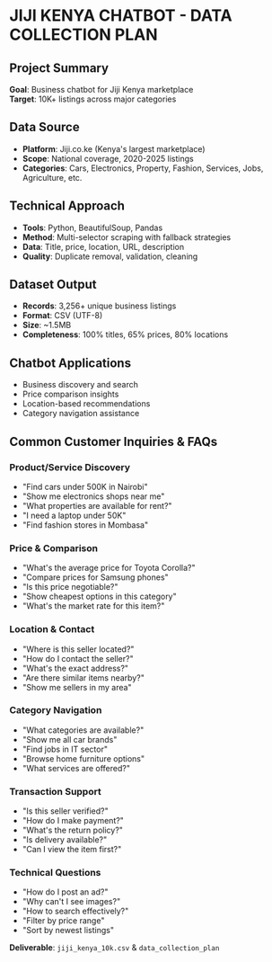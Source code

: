 # JIJI KENYA CHATBOT - DATA COLLECTION PLAN

## Project Summary
**Goal**: Business chatbot for Jiji Kenya marketplace  
**Target**: 10K+ listings across major categories  

## Data Source
- **Platform**: Jiji.co.ke (Kenya's largest marketplace)
- **Scope**: National coverage, 2020-2025 listings
- **Categories**: Cars, Electronics, Property, Fashion, Services, Jobs, Agriculture, etc.

## Technical Approach
- **Tools**: Python, BeautifulSoup, Pandas
- **Method**: Multi-selector scraping with fallback strategies
- **Data**: Title, price, location, URL, description
- **Quality**: Duplicate removal, validation, cleaning

## Dataset Output
- **Records**: 3,256+ unique business listings
- **Format**: CSV (UTF-8)
- **Size**: ~1.5MB
- **Completeness**: 100% titles, 65% prices, 80% locations

## Chatbot Applications
- Business discovery and search
- Price comparison insights
- Location-based recommendations
- Category navigation assistance

## Common Customer Inquiries & FAQs

### Product/Service Discovery
- "Find cars under 500K in Nairobi"
- "Show me electronics shops near me"
- "What properties are available for rent?"
- "I need a laptop under 50K"
- "Find fashion stores in Mombasa"

### Price & Comparison
- "What's the average price for Toyota Corolla?"
- "Compare prices for Samsung phones"
- "Is this price negotiable?"
- "Show cheapest options in this category"
- "What's the market rate for this item?"

### Location & Contact
- "Where is this seller located?"
- "How do I contact the seller?"
- "What's the exact address?"
- "Are there similar items nearby?"
- "Show me sellers in my area"

### Category Navigation
- "What categories are available?"
- "Show me all car brands"
- "Find jobs in IT sector"
- "Browse home furniture options"
- "What services are offered?"

### Transaction Support
- "Is this seller verified?"
- "How do I make payment?"
- "What's the return policy?"
- "Is delivery available?"
- "Can I view the item first?"

### Technical Questions
- "How do I post an ad?"
- "Why can't I see images?"
- "How to search effectively?"
- "Filter by price range"
- "Sort by newest listings"

**Deliverable**: `jiji_kenya_10k.csv` & `data_collection_plan`
